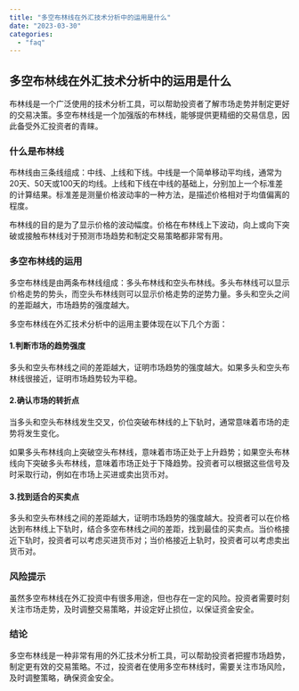```yaml
---
title: "多空布林线在外汇技术分析中的运用是什么"
date: "2023-03-30"
categories: 
  - "faq"
---
```


## 多空布林线在外汇技术分析中的运用是什么

布林线是一个广泛使用的技术分析工具，可以帮助投资者了解市场走势并制定更好的交易决策。多空布林线是一个加强版的布林线，能够提供更精细的交易信息，因此备受外汇投资者的青睐。

### 什么是布林线

布林线由三条线组成：中线、上线和下线。中线是一个简单移动平均线，通常为20天、50天或100天的均线。上线和下线在中线的基础上，分别加上一个标准差的计算结果。标准差是测量价格波动率的一种方法，是描述价格相对于均值偏离的程度。

布林线的目的是为了显示价格的波动幅度。价格在布林线上下波动，向上或向下突破或接触布林线对于预测市场趋势和制定交易策略都非常有用。

### 多空布林线的运用

多空布林线是由两条布林线组成：多头布林线和空头布林线。多头布林线可以显示价格走势的势头，而空头布林线则可以显示价格走势的逆势力量。多头和空头之间的差距越大，市场趋势的强度越大。

多空布林线在外汇技术分析中的运用主要体现在以下几个方面：

#### 1.判断市场的趋势强度

多头和空头布林线之间的差距越大，证明市场趋势的强度越大。如果多头和空头布林线很接近，证明市场趋势较为平稳。

#### 2.确认市场的转折点

当多头和空头布林线发生交叉，价位突破布林线的上下轨时，通常意味着市场的走势将发生变化。

如果多头布林线向上突破空头布林线，意味着市场正处于上升趋势；如果空头布林线向下突破多头布林线，意味着市场正处于下降趋势。投资者可以根据这些信号及时采取行动，例如在市场上买进或卖出货币对。

#### 3.找到适合的买卖点

多头和空头布林线之间的差距越大，证明市场趋势的强度越大。投资者可以在价格达到布林线上下轨时，结合多空布林线之间的差距，找到最佳的买卖点。当价格接近下轨时，投资者可以考虑买进货币对；当价格接近上轨时，投资者可以考虑卖出货币对。

### 风险提示

虽然多空布林线在外汇投资中有很多用途，但也存在一定的风险。投资者需要时刻关注市场走势，及时调整交易策略，并设定好止损位，以保证资金安全。

### 结论

多空布林线是一种非常有用的外汇技术分析工具，可以帮助投资者把握市场趋势，制定更有效的交易策略。不过，投资者在使用多空布林线时，需要关注市场风险，及时调整策略，确保资金安全。
